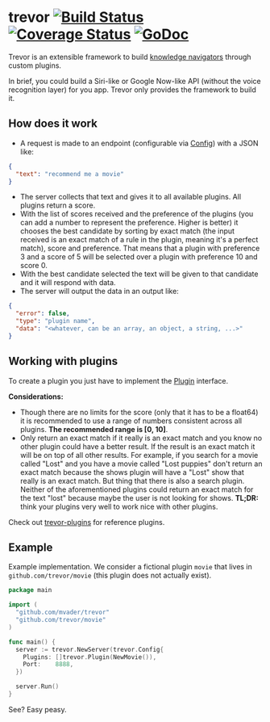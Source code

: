 # trevor [![Build Status](https://travis-ci.org/mvader/trevor.svg)](https://travis-ci.org/mvader/trevor) [![Coverage Status](https://coveralls.io/repos/mvader/trevor/badge.svg?branch=master&service=github)](https://coveralls.io/github/mvader/trevor?branch=master) [![GoDoc](https://godoc.org/github.com/mvader/trevor?status.svg)](http://godoc.org/github.com/mvader/trevor)
Trevor is an extensible framework to build [knowledge navigators](https://en.wikipedia.org/wiki/Knowledge_navigator) through custom plugins.

In brief, you could build a Siri-like or Google Now-like API (without the voice recognition layer) for you app. Trevor only provides the framework to build it.

## How does it work

* A request is made to an endpoint (configurable via [Config](http://godoc.org/github.com/mvader/trevor#Config)) with a JSON like:
```json
{
  "text": "recommend me a movie"
}
```
* The server collects that text and gives it to all available plugins. All plugins return a score.
* With the list of scores received and the preference of the plugins (you can add a number to represent the preference. Higher is better) it chooses the best candidate by sorting by exact match (the input received is an exact match of a rule in the plugin, meaning it's a perfect match), score and preference. That means that a plugin with preference 3 and a score of 5 will be selected over a plugin with preference 10 and score 0.
* With the best candidate selected the text will be given to that candidate and it will respond with data.
* The server will output the data in an output like:
```json
{
  "error": false,
  "type": "plugin name",
  "data": "<whatever, can be an array, an object, a string, ...>"
}
```

## Working with plugins

To create a plugin you just have to implement the [Plugin](http://godoc.org/github.com/mvader/trevor#Plugin) interface.

**Considerations:**
* Though there are no limits for the score (only that it has to be a float64) it is recommended to use a range of numbers consistent across all plugins. **The recommended range is [0, 10]**.
* Only return an exact match if it really is an exact match and you know no other plugin could have a better result. If the result is an exact match it will be on top of all other results. For example, if you search for a movie called "Lost" and you have a movie called "Lost puppies" don't return an exact match because the shows plugin will have a "Lost" show that really is an exact match.
But thing that there is also a search plugin. Neither of the aforementioned plugins could return an exact match for the text "lost" because maybe the user is not looking for shows.
**TL;DR:** think your plugins very well to work nice with other plugins.

Check out [trevor-plugins](https://github.com/mvader/trevor-plugins) for reference plugins.

## Example

Example implementation. We consider a fictional plugin `movie` that lives in `github.com/trevor/movie` (this plugin does not actually exist).

```go
package main

import (
  "github.com/mvader/trevor"
  "github.com/trevor/movie"
)

func main() {
  server := trevor.NewServer(trevor.Config{
    Plugins: []trevor.Plugin(NewMovie()),
    Port:    8888,
  })

  server.Run()
}
```

See? Easy peasy.
